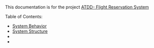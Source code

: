 This documentation is for the project [ATDD- Flight Reservation System](https://github.com/ArkCase/atdd-flight-reserve)

Table of Contents:

- [System Behavior](system-behavior.md)
- [System Structure](system-structure.md)
- 
- 
